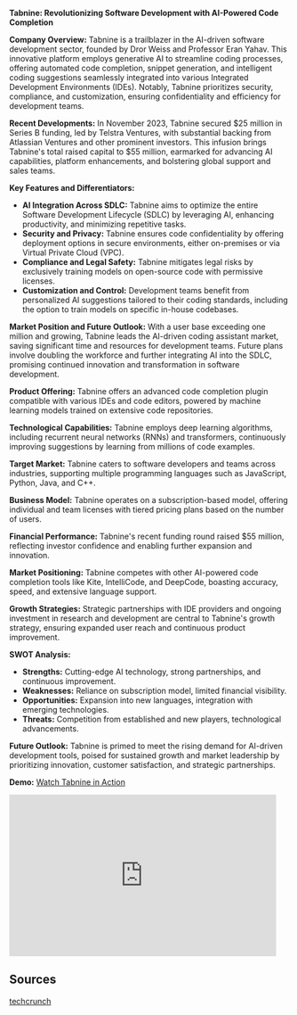 **Tabnine: Revolutionizing Software Development with AI-Powered Code Completion**

**Company Overview:**
Tabnine is a trailblazer in the AI-driven software development sector, founded by Dror Weiss and Professor Eran Yahav. This innovative platform employs generative AI to streamline coding processes, offering automated code completion, snippet generation, and intelligent coding suggestions seamlessly integrated into various Integrated Development Environments (IDEs). Notably, Tabnine prioritizes security, compliance, and customization, ensuring confidentiality and efficiency for development teams.

**Recent Developments:**
In November 2023, Tabnine secured $25 million in Series B funding, led by Telstra Ventures, with substantial backing from Atlassian Ventures and other prominent investors. This infusion brings Tabnine's total raised capital to $55 million, earmarked for advancing AI capabilities, platform enhancements, and bolstering global support and sales teams.

**Key Features and Differentiators:**
- **AI Integration Across SDLC:** Tabnine aims to optimize the entire Software Development Lifecycle (SDLC) by leveraging AI, enhancing productivity, and minimizing repetitive tasks.
- **Security and Privacy:** Tabnine ensures code confidentiality by offering deployment options in secure environments, either on-premises or via Virtual Private Cloud (VPC).
- **Compliance and Legal Safety:** Tabnine mitigates legal risks by exclusively training models on open-source code with permissive licenses.
- **Customization and Control:** Development teams benefit from personalized AI suggestions tailored to their coding standards, including the option to train models on specific in-house codebases.

**Market Position and Future Outlook:**
With a user base exceeding one million and growing, Tabnine leads the AI-driven coding assistant market, saving significant time and resources for development teams. Future plans involve doubling the workforce and further integrating AI into the SDLC, promising continued innovation and transformation in software development.

**Product Offering:**
Tabnine offers an advanced code completion plugin compatible with various IDEs and code editors, powered by machine learning models trained on extensive code repositories.

**Technological Capabilities:**
Tabnine employs deep learning algorithms, including recurrent neural networks (RNNs) and transformers, continuously improving suggestions by learning from millions of code examples.

**Target Market:**
Tabnine caters to software developers and teams across industries, supporting multiple programming languages such as JavaScript, Python, Java, and C++.

**Business Model:**
Tabnine operates on a subscription-based model, offering individual and team licenses with tiered pricing plans based on the number of users.

**Financial Performance:**
Tabnine's recent funding round raised $55 million, reflecting investor confidence and enabling further expansion and innovation.

**Market Positioning:**
Tabnine competes with other AI-powered code completion tools like Kite, IntelliCode, and DeepCode, boasting accuracy, speed, and extensive language support.

**Growth Strategies:**
Strategic partnerships with IDE providers and ongoing investment in research and development are central to Tabnine's growth strategy, ensuring expanded user reach and continuous product improvement.

**SWOT Analysis:**
- **Strengths:** Cutting-edge AI technology, strong partnerships, and continuous improvement.
- **Weaknesses:** Reliance on subscription model, limited financial visibility.
- **Opportunities:** Expansion into new languages, integration with emerging technologies.
- **Threats:** Competition from established and new players, technological advancements.

**Future Outlook:**
Tabnine is primed to meet the rising demand for AI-driven development tools, poised for sustained growth and market leadership by prioritizing innovation, customer satisfaction, and strategic partnerships.

**Demo:**
[Watch Tabnine in Action](https://www.youtube.com/embed/9SUceq-dmu8)
<iframe width="480" height="290" src="https://www.youtube.com/embed/9SUceq-dmu8" title="Coding with an AI coding assistant: Tabnine showcases" frameborder="0" allow="accelerometer; autoplay; clipboard-write; encrypted-media; gyroscope; picture-in-picture; web-share" referrerpolicy="strict-origin-when-cross-origin" allowfullscreen></iframe>

## Sources
[techcrunch](https://techcrunch.com/2023/11/08/code-generating-ai-platform-tabnine-nabs-25m-investment/?guccounter=1&guce_referrer=aHR0cHM6Ly93d3cuZ29vZ2xlLmNvbS8&guce_referrer_sig=AQAAAGkM5pOo_nSF5H2wsbKdQrvuKtsCrRKw7nOK8IQXwz2wz5f9x8gi7YnygRKEvIa81Q6otlKx29YxEo12HX-VY_Vdox-NV6skLrShU0DbkZn6OBdk3XJQSmJnbIbw5_wv3syaSuoQGZJRvZWiw8L-zGUO96x-xIrQHeofnZeKNNtt)
